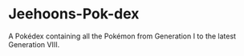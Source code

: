 # Jeehoons-Pok-dex
A Pokédex containing all the Pokémon from Generation I to the latest Generation VIII. 
